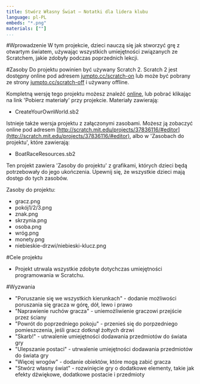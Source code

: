 ```yaml
---
title: Stwórz Własny Świat — Notatki dla lidera klubu
language: pl-PL
embeds: "*.png"
materials: [""]
...
```


#Wprowadzenie
W tym projekcie, dzieci nauczą się jak stworzyć grę z otwartym światem, używając wszystkich umiejętności związanych ze Scratchem, jakie zdobyły podczas poprzednich lekcji.

#Zasoby
Do projektu powinien być używany Scratch 2. Scratch 2 jest dostępny online pod adresem [jumpto.cc/scratch-on](http://jumpto.cc/scratch-on) lub może być pobrany ze strony [jumpto.cc/scratch-off](http://jumpto.cc/scratch-off) i używany offline.

Kompletną wersję tego projektu możesz znaleźć <a href="http://scratch.mit.edu/projects/34248822/#editor">online</a>, lub pobrać klikając na link 'Pobierz materiały' przy projekcie. Materiały zawierają:

+ CreateYourOwnWorld.sb2

Istnieje także wersja projektu z załączonymi zasobami. Możesz ją zobaczyć online pod adresem [http://scratch.mit.edu/projects/37836116/#editor](http://scratch.mit.edu/projects/37836116/#editor), albo w 'Zasobach do projektu', które zawierają:

+ BoatRaceResources.sb2 

Ten projekt zawiera 'Zasoby do projektu' z grafikami, których dzieci będą potrzebowały do jego ukończenia. Upewnij się, że wszystkie dzieci mają dostęp do tych zasobów.

Zasoby do projektu:
+ gracz.png
+ pokój1/2/3.png
+ znak.png
+ skrzynia.png
+ osoba.png
+ wróg.png
+ monety.png
+ niebieskie-drzwi/niebieski-klucz.png


#Cele projektu
+ Projekt utrwala wszystkie zdobyte dotychczas umiejętności programowania w Scratchu.

#Wyzwania
+ "Poruszanie się we wszystkich kierunkach" - dodanie możliwości poruszania się gracza w górę, dół, lewo i prawo
+ "Naprawienie ruchów gracza" - uniemożliwienie graczowi przejście przez ściany
+ "Powrót do poprzedniego pokoju" - przenieś się do porpzedniego pomieszczenia, jeśli gracz dotknął żołtych drzwi
+ "Skarb!" - utrwalenie umiejętności dodawania przedmiotów do świata gry
+ "Ulepszanie postaci" - utrwalenie umiejętności dodawania przedmiotów do świata gry
+ "Więcej wrogów" - dodanie obiektów, które mogą zabić gracza
+ "Stwórz własny świat" - rozwinięcie gry o dodatkowe elementy, takie jak efekty dźwiękowe, dodatkowe postacie i przedmioty

